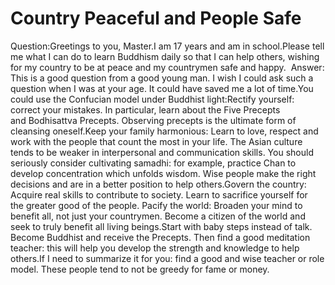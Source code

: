 # Country Peaceful and People Safe

Question:​Greetings to you, Master.I am 17 years and am in school.​Please tell me what I can do to learn Buddhism daily so that I can help others, wishing for my country to be at peace and my countrymen safe and happy.       Answer:​This is a good question from a good young man. I wish I could ask such a question when I was at your age. It could have saved me a lot of time.You could use the Confucian model under Buddhist light:Rectify yourself: correct your mistakes. In particular, learn about the Five Precepts and Bodhisattva Precepts. Observing precepts is the ultimate form of cleansing oneself.Keep your family harmonious: Learn to love, respect and work with the people that count the most in your life. The Asian culture tends to be weaker in interpersonal and communication skills. You should seriously consider cultivating samadhi: for example, practice Chan to develop concentration which unfolds wisdom. Wise people make the right decisions and are in a better position to help others.Govern the country: Acquire real skills to contribute to society. Learn to sacrifice yourself for the greater good of the people. Pacify the world: Broaden your mind to benefit all, not just your countrymen. Become a citizen of the world and seek to truly benefit all living beings.Start with baby steps instead of talk. Become Buddhist and receive the Precepts. Then find a good meditation teacher: this will help you develop the strength and knowledge to help others.If I need to summarize it for you: find a good and wise teacher or role model. These people tend to not be greedy for fame or money.
